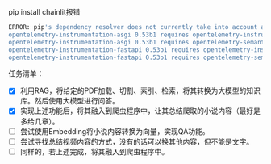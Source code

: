 pip install chainlit报错
```bash
ERROR: pip's dependency resolver does not currently take into account all the packages that are installed. This behaviour is the source of the following dependency conflicts.
opentelemetry-instrumentation-asgi 0.53b1 requires opentelemetry-instrumentation==0.53b1, but you have opentelemetry-instrumentation 0.52b1 which is incompatible.
opentelemetry-instrumentation-asgi 0.53b1 requires opentelemetry-semantic-conventions==0.53b1, but you have opentelemetry-semantic-conventions 0.52b1 which is incompatible.
opentelemetry-instrumentation-fastapi 0.53b1 requires opentelemetry-instrumentation==0.53b1, but you have opentelemetry-instrumentation 0.52b1 which is incompatible.
opentelemetry-instrumentation-fastapi 0.53b1 requires opentelemetry-semantic-conventions==0.53b1, but you have opentelemetry-semantic-conventions 0.52b1 which is incompatible.
```

任务清单：
- [x] 利用RAG，将给定的PDF加载、切割、索引、检索，将其转换为大模型的知识库。然后使用大模型进行问答。
- [x] 实现上述功能后，将其融入到爬虫程序中，让其总结爬取的小说内容（最好是多给几章）。
- [ ] 尝试使用Embedding将小说内容转换为向量，实现QA功能。
- [ ] 尝试寻找总结视频内容的方式，没有的话可以换其他内容，但不能是文字。
- [ ] 同样的，若上述完成，将其融入到爬虫程序中。